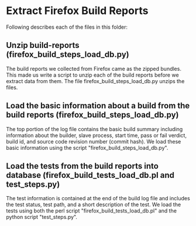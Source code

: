 # Extract Firefox Build Reports

Following describes each of the files in this folder:
## Unzip build-reports (firefox_build_steps_load_db.py)
The build reports we collected from Firefox came as the zipped bundles. This made us write a script to unzip each of the build reports before we extract data from them. 
The file firefox_build_steps_load_db.py unzips the files.

## Load the basic information about a build from the build reports (firefox_build_steps_load_db.py)
The top portion of the log file contains the basic build summary including information about the builder, slave process, start time, pass or fail verdict, build id, and source code revision number (commit hash). 
We load these basic information using the script "firefox_build_steps_load_db.py".

## Load the tests from the build reports into database (firefox_build_tests_load_db.pl and test_steps.py)
The test information is contained at the end of the build log file and includes the test status, test path, and a short description of the test. 
We load the tests using both the perl script "firefox_build_tests_load_db.pl" and the python script "test_steps.py".

